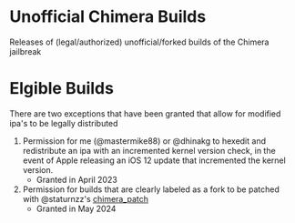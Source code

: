 # Unofficial Chimera Builds
Releases of (legal/authorized) unofficial/forked builds of the Chimera jailbreak

# Elgible Builds
There are two exceptions that have been granted that allow for modified ipa's to be legally distributed
1. Permission for me (@mastermike88) or @dhinakg to hexedit and redistribute an ipa with an incremented kernel version check, in the event of Apple releasing an iOS 12 update that incremented the kernel version.
    - Granted in April 2023
2. Permission for builds that are clearly labeled as a fork to be patched with @staturnzz's [chimera_patch](https://github.com/staturnzz/chimera_patch)
    - Granted in May 2024
